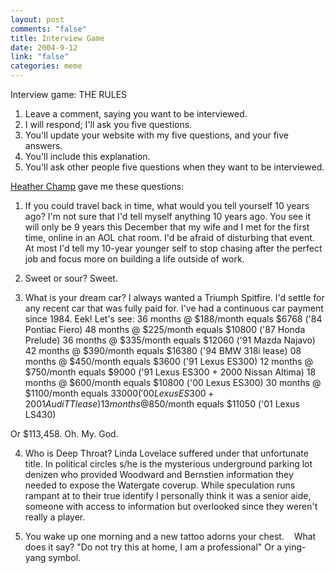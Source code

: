 ```yaml
--- 
layout: post
comments: "false"
title: Interview Game
date: 2004-9-12
link: "false"
categories: meme
---
```

Interview game: THE RULES
1. Leave a comment, saying you want to be interviewed.
2. I will respond; I'll ask you five questions.
3. You'll update your website with my five questions, and your five answers.
4. You'll include this explanation.
5. You'll ask other people five questions when they want to be interviewed.


<a href="http://www.hchamp.com/" title="heather champ">Heather Champ</a> gave me these questions:
1. If you could travel back in time, what would you tell yourself 10 years ago?
I'm not sure that I'd tell myself anything 10 years ago. You see it will only be 9 years this December that my wife and I met for the first time, online in an AOL chat room. I'd be afraid of disturbing that event. At most I'd tell my 10-year younger self to stop chasing after the perfect job and focus more on building a life outside of work.


2. Sweet or sour?
Sweet.


3. What is your dream car?
I always wanted a Triumph Spitfire. I'd settle for any recent car that was fully paid for. I've had a continuous car payment since 1984. Eek! Let's see:
36 months @ $188/month equals $6768  ('84 Pontiac Fiero)
48 months @ $225/month equals $10800 ('87 Honda Prelude)
36 months @ $335/month equals $12060 ('91 Mazda Najavo)
42 months @ $390/month equals $16380 ('94 BMW 318i lease)
08 months @ $450/month equals $3600 ('91 Lexus ES300)
12 months @ $750/month equals $9000 ('91 Lexus ES300 + 2000 Nissan Altima)
18 months @ $600/month equals $10800 ('00 Lexus ES300)
30 months @ $1100/month equals $33000 ('00 Lexus ES300 + 2001 Audi TT lease)
13 months @$850/month equals $11050 ('01 Lexus LS430)

Or $113,458. Oh. My. God.


4. Who is Deep Throat?
Linda Lovelace suffered under that unfortunate title. In political circles s/he is the mysterious underground parking lot denizen who provided Woodward and Bernstien information they needed to expose the Watergate coverup. While speculation runs rampant at to their true identify I personally think it was a senior aide, someone with access to information but overlooked since they weren't really a player.


5. You wake up one morning and a new tattoo adorns your chest.
   What does it say?
"Do not try this at home, I am a professional" Or a ying-yang symbol.
